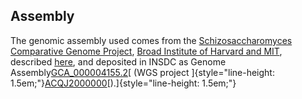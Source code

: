 Assembly
--------

The genomic assembly used comes from the [Schizosaccharomyces
Comparative Genome
Project](http://www.broadinstitute.org/annotation/genome/schizosaccharomyces_group/MultiHome.html),
[Broad Institute of Harvard and MIT](http://www.broadinstitute.org/),
described [here](http://europepmc.org/articles/PMC3131103), and
deposited in INSDC as Genome
Assembly[GCA\_000004155.2](http://www.ebi.ac.uk/ena/data/view/GCA_000004155.2 "GCA_000004155.2")[
(WGS project
]{style="line-height: 1.5em;"}[ACQJ2000000](http://www.ebi.ac.uk/ena/data/view/ACQJ00000000)[).]{style="line-height: 1.5em;"}
